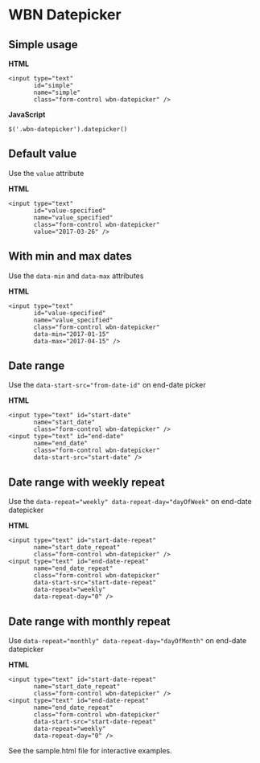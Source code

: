 # WBN Datepicker
## Simple usage
**HTML**

    <input type="text" 
           id="simple" 
	       name="simple"
	       class="form-control wbn-datepicker" />

**JavaScript**

    $('.wbn-datepicker').datepicker()

## Default value
Use the `value` attribute

**HTML**

	<input type="text" 
	       id="value-specified" 
	       name="value_specified"
	       class="form-control wbn-datepicker"
	       value="2017-03-26" />

## With min and max dates
Use the `data-min` and `data-max` attributes

**HTML**

	<input type="text" 
	       id="value-specified" 
	       name="value_specified"
	       class="form-control wbn-datepicker"
	       data-min="2017-01-15"
	       data-max="2017-04-15" />

## Date range
Use the `data-start-src="from-date-id"` on end-date picker

**HTML**

	<input type="text" id="start-date"
	       name="start_date" 
	       class="form-control wbn-datepicker" />
	<input type="text" id="end-date" 
	       name="end_date"
	       class="form-control wbn-datepicker"
	       data-start-src="start-date" />

## Date range with weekly repeat
Use the `data-repeat="weekly" data-repeat-day="dayOfWeek"` on end-date datepicker

**HTML**

	<input type="text" id="start-date-repeat"
	       name="start_date_repeat" 
	       class="form-control wbn-datepicker" />
	<input type="text" id="end-date-repeat" 
	       name="end_date_repeat"
	       class="form-control wbn-datepicker"
	       data-start-src="start-date-repeat"
	       data-repeat="weekly"
	       data-repeat-day="0" />

## Date range with monthly repeat
Use `data-repeat="monthly" data-repeat-day="dayOfMonth"` on end-date datepicker

**HTML**

	<input type="text" id="start-date-repeat"
	       name="start_date_repeat" 
	       class="form-control wbn-datepicker" />
	<input type="text" id="end-date-repeat" 
	       name="end_date_repeat"
	       class="form-control wbn-datepicker"
	       data-start-src="start-date-repeat"
	       data-repeat="weekly"
	       data-repeat-day="0" />

See the sample.html file for interactive examples.
